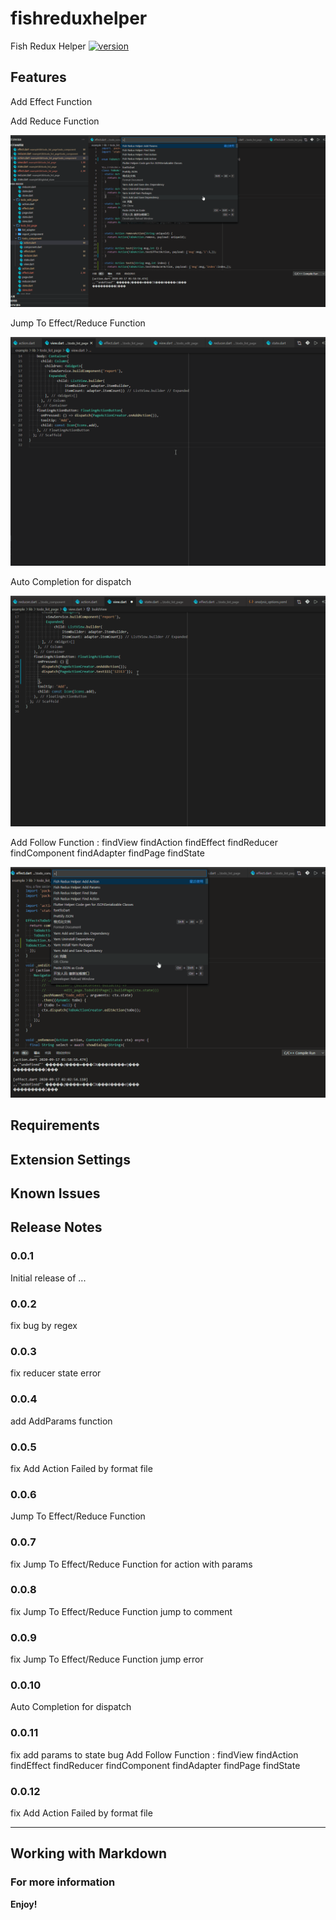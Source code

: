 # fishreduxhelper

Fish Redux Helper [![version](https://img.shields.io/vscode-marketplace/v/wellchang.fishreduxhelper.svg?style=flat-square&label=vscode%20marketplace)](https://marketplace.visualstudio.com/items?itemName=wellchang.fishreduxhelper)

## Features

Add Effect Function

Add Reduce Function

![img](https://github.com/zhangwei911/FishReduxHelper/blob/master/screenShots/addAction.gif?raw=true)

Jump To Effect/Reduce Function

![img](https://github.com/zhangwei911/FishReduxHelper/blob/master/screenShots/jumpToAction.gif?raw=true)

Auto Completion for dispatch

![img](https://github.com/zhangwei911/FishReduxHelper/blob/master/screenShots/completion.gif?raw=true)

Add Follow Function :
findView
findAction
findEffect
findReducer
findComponent
findAdapter
findPage
findState

![img](https://github.com/zhangwei911/FishReduxHelper/blob/master/screenShots/find.gif?raw=true)

## Requirements

## Extension Settings

## Known Issues

## Release Notes

### 0.0.1

Initial release of ...

### 0.0.2

fix bug by regex

### 0.0.3

fix reducer state error

### 0.0.4

add AddParams function

### 0.0.5

fix Add Action Failed by format file

### 0.0.6

Jump To Effect/Reduce Function

### 0.0.7

fix Jump To Effect/Reduce Function for action with params

### 0.0.8

fix Jump To Effect/Reduce Function jump to comment

### 0.0.9

fix Jump To Effect/Reduce Function jump error

### 0.0.10

Auto Completion for dispatch

### 0.0.11

fix add params to state bug
Add Follow Function :
findView
findAction
findEffect
findReducer
findComponent
findAdapter
findPage
findState

### 0.0.12

fix Add Action Failed by format file

-----------------------------------------------------------------------------------------------------------

## Working with Markdown

### For more information

**Enjoy!**
